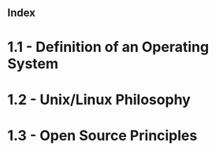## Index

# 1.1 - Definition of an Operating System
# 1.2 - Unix/Linux Philosophy
# 1.3 - Open Source Principles